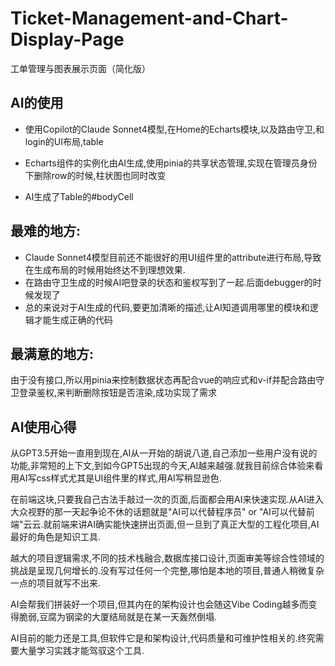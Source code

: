# Ticket-Management-and-Chart-Display-Page
工单管理与图表展示页面（简化版）

## AI的使用
* 使用Copilot的Claude Sonnet4模型,在Home的Echarts模块,以及路由守卫,和login的UI布局,table

* Echarts组件的实例化由AI生成,使用pinia的共享状态管理,实现在管理员身份下删除row的时候,柱状图也同时改变

* AI生成了Table的#bodyCell

## 最难的地方:
  * Claude Sonnet4模型目前还不能很好的用UI组件里的attribute进行布局,导致在生成布局的时候用始终达不到理想效果.
  * 在路由守卫生成的时候AI吧登录的状态和鉴权写到了一起.后面debugger的时候发现了
  * 总的来说对于AI生成的代码,要更加清晰的描述,让AI知道调用哪里的模块和逻辑才能生成正确的代码

## 最满意的地方:
由于没有接口,所以用pinia来控制数据状态再配合vue的响应式和v-if并配合路由守卫登录鉴权,来判断删除按钮是否渲染,成功实现了需求

## AI使用心得

从GPT3.5开始一直用到现在,AI从一开始的胡说八道,自己添加一些用户没有说的功能,非常短的上下文,到如今GPT5出现的今天,AI越来越强.就我目前综合体验来看用AI写css样式尤其是UI组件里的样式,用AI写稍显逊色.

在前端这块,只要我自己古法手敲过一次的页面,后面都会用AI来快速实现.从AI进入大众视野的那一天起争论不休的话题就是"AI可以代替程序员" or "AI可以代替前端"云云.就前端来讲AI确实能快速拼出页面,但一旦到了真正大型的工程化项目,AI最好的角色是知识工具.

越大的项目逻辑需求,不同的技术栈融合,数据库接口设计,页面审美等综合性领域的挑战是呈现几何增长的.没有写过任何一个完整,哪怕是本地的项目,普通人稍微复杂一点的项目就写不出来.

AI会帮我们拼装好一个项目,但其内在的架构设计也会随这Vibe Coding越多而变得脆弱,豆腐为钢梁的大厦结局就是在某一天轰然倒塌.

AI目前的能力还是工具,但软件它是和架构设计,代码质量和可维护性相关的.终究需要大量学习实践才能驾驭这个工具.
